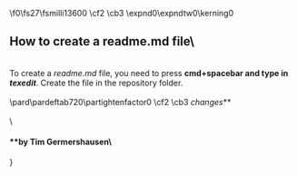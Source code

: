 
\f0\fs27\fsmilli13600 \cf2 \cb3 \expnd0\expndtw0\kerning0
## How to create a readme.md file\
\
To create a _readme.md_ file, you need to press **cmd+spacebar and type in _texedit_**. Create the file in the repository folder.\
\
\pard\pardeftab720\partightenfactor0
\cf2 \cb3 _changes_**\
\
\
#### **by Tim Germershausen\
}
